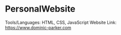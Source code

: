 # PersonalWebsite
Tools/Languages: HTML, CSS, JavaScript
Website Link: https://www.dominic-parker.com
